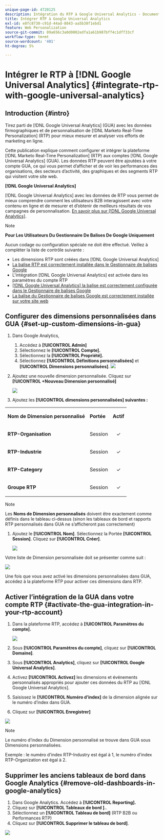 ```yaml
---
unique-page-id: 4720125
description: Intégration du RTP à Google Universal Analytics - Documentation de Marketo - Documentation du produit
title: Intégrer RTP à Google Universal Analytics
exl-id: e8fc8730-c91d-44ad-8843-aa5b38f1ebd1
feature: Web Personalization
source-git-commit: 09a656c3a0d0002edfa1a61b987bff4c1dff33cf
workflow-type: tm+mt
source-wordcount: '401'
ht-degree: 5%

---
```


# Intégrer le RTP à [!DNL Google Universal Analytics] {#integrate-rtp-with-google-universal-analytics}

## Introduction {#intro}

Tirez parti de [!DNL Google Universal Analytics] (GUA) avec les données firmographiques et de personnalisation de [!DNL Marketo Real-Time Personalization] (RTP) pour mieux mesurer et analyser vos efforts de marketing en ligne.

Cette publication explique comment configurer et intégrer la plateforme [!DNL Marketo Real-Time Personalization] (RTP) aux comptes [!DNL Google Universal Analytics] (GUA). Les données RTP peuvent être ajoutées à votre compte GUA, ce qui vous permet d’afficher et de voir les performances des organisations, des secteurs d’activité, des graphiques et des segments RTP qui visitent votre site web.

**[!DNL Google Universal Analytics]**

[!DNL Google Universal Analytics] avec les données de RTP vous permet de mieux comprendre comment les utilisateurs B2B interagissent avec votre contenu en ligne et de mesurer et d’obtenir de meilleurs résultats de vos campagnes de personnalisation. [En savoir plus sur  [!DNL Google Universal Analytics]](https://support.google.com/analytics/answer/2790010/?hl=en&authuser=1).

>[!NOTE]
>
>**Pour Les Utilisateurs Du Gestionnaire De Balises De Google Uniquement**
>
>Aucun codage ou configuration spéciale ne doit être effectué. Veillez à compléter la liste de contrôle suivante :
>
>* Les dimensions RTP sont créées dans [!DNL Google Universal Analytics]
>* [La balise RTP est correctement installée dans le Gestionnaire de balises Google](https://docs.marketo.com/display/public/DOCS/Implementing+RTP+using+Google+Tag+Manager)
>* L&#39;intégration [!DNL Google Universal Analytics] est activée dans les paramètres du compte RTP
>* [[!DNL Google Universal Analytics] la balise est correctement configurée dans le Gestionnaire de balises Google](https://support.google.com/tagmanager/answer/6107124?hl=en)
>* [La balise du Gestionnaire de balises Google est correctement installée sur votre site web](https://developers.google.com/tag-manager/quickstart)

## Configurer des dimensions personnalisées dans GUA {#set-up-custom-dimensions-in-gua}

1. Dans Google Analytics,

   1. Accédez à **[!UICONTROL Admin]**
   1. Sélectionnez le **[!UICONTROL Compte].**
   1. Sélectionnez la **[!UICONTROL Propriété].**
   1. Sélectionnez **[!UICONTROL Définitions personnalisées]** et **[!UICONTROL Dimensions personnalisées]**.
      ![](assets/image2014-11-29-11-3a2-3a32.png)

1. Ajoutez une nouvelle dimension personnalisée. Cliquez sur **[!UICONTROL +Nouveau Dimension personnalisé]**

   ![](assets/image2014-11-29-11-3a8-3a16.png)

1. Ajoutez les **[!UICONTROL dimensions personnalisées] suivantes :**

<table>
 <tbody>
  <tr>
   <td><p><strong>Nom de Dimension personnalisé</strong></p></td>
   <td><p><strong>Portée</strong></p></td>
   <td><p><strong>Actif</strong></p></td>
  </tr>
  <tr>
   <td><p><strong>RTP-Organisation</strong></p></td>
   <td><p>Session</p></td>
   <td><p align="center">✓</p></td>
  </tr>
  <tr>
   <td><p><strong>RTP-Industrie</strong></p></td>
   <td><p>Session</p></td>
   <td><p align="center">✓</p></td>
  </tr>
  <tr>
   <td><p><strong>RTP-Category</strong></p></td>
   <td><p>Session</p></td>
   <td><p align="center">✓</p></td>
  </tr>
  <tr>
   <td><p><strong>Groupe RTP</strong></p></td>
   <td><p>Session</p></td>
   <td><p align="center">✓</p></td>
  </tr>
 </tbody>
</table>

>[!NOTE]
>
>Les **Noms de Dimension personnalisés** doivent être exactement comme définis dans le tableau ci-dessus (sinon les tableaux de bord et rapports RTP personnalisés dans GUA ne s’afficheront pas correctement)

1. Ajoutez le **[!UICONTROL Nom]**. Sélectionnez la Portée **[!UICONTROL Session]**. Cliquez sur **[!UICONTROL Créer]**.

   ![](assets/image2014-11-29-11-3a12-3a51.png)

Votre liste de Dimension personnalisée doit se présenter comme suit :

![](assets/image2014-11-29-11-36-50-version-2.png)

Une fois que vous avez activé les dimensions personnalisées dans GUA, accédez à la plateforme RTP pour activer ces dimensions dans RTP.

## Activer l’intégration de la GUA dans votre compte RTP {#activate-the-gua-integration-in-your-rtp-account}

1. Dans la plateforme RTP, accédez à **[!UICONTROL Paramètres du compte].**

   ![](assets/image2014-11-29-11-3a27-3a7.png)

1. Sous **[!UICONTROL Paramètres du compte]**, cliquez sur **[!UICONTROL Domaine]**.
1. Sous **[!UICONTROL Analytics]**, cliquez sur **[!UICONTROL Google Universal Analytics]**.
1. Activez **[!UICONTROL Activez]** les dimensions et événements personnalisés appropriés pour ajouter ces données du RTP au [!DNL Google Universal Analytics].
1. Saisissez le **[!UICONTROL Numéro d’index]** de la dimension alignée sur le numéro d’index dans GUA.
1. Cliquez sur **[!UICONTROL Enregistrer]**

![](assets/image2014-11-29-11-31-23-version-2.png)

>[!NOTE]
>
>Le numéro d’index du Dimension personnalisé se trouve dans GUA sous Dimensions personnalisées.
>
>Exemple : le numéro d&#39;index RTP-Industry est égal à 1, le numéro d&#39;index RTP-Organization est égal à 2.

## Supprimer les anciens tableaux de bord dans Google Analytics {#remove-old-dashboards-in-google-analytics}

1. Dans Google Analytics. Accédez à **[!UICONTROL Reporting].**
1. Cliquez sur **[!UICONTROL Tableaux de bord &#x200B;].**.
1. Sélectionnez un **[!UICONTROL Tableau de bord]** (RTP B2B ou Performances RTP)
1. Cliquez sur **[!UICONTROL Supprimer le tableau de bord]**.

![](assets/image2014-11-29-11-3a42-3a55.png)
